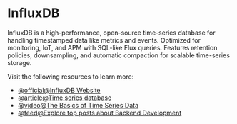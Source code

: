 # InfluxDB

InfluxDB is a high-performance, open-source time-series database for handling timestamped data like metrics and events. Optimized for monitoring, IoT, and APM with SQL-like Flux queries. Features retention policies, downsampling, and automatic compaction for scalable time-series storage.

Visit the following resources to learn more:

- [@official@InfluxDB Website](https://www.influxdata.com/)
- [@article@Time series database](https://www.influxdata.com/time-series-database/)
- [@video@The Basics of Time Series Data](https://www.youtube.com/watch?v=wBWTj-1XiRU)
- [@feed@Explore top posts about Backend Development](https://app.daily.dev/tags/backend?ref=roadmapsh)
